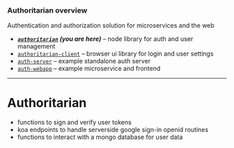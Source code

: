 
### Authoritarian overview

Authentication and authorization solution for microservices and the web

- ***[`authoritarian`](../authoritarian/README.md) (you are here)*** – node library for auth and user management
- [`authoritarian-client`](../authoritarian-client/README.md) – browser ui library for login and user settings
- [`auth-server`](../auth-server/README.md) – example standalone auth server
- [`auth-webapp`](../auth-webapp/README.md) – example microservice and frontend

---

# Authoritarian

- functions to sign and verify user tokens
- koa endpoints to handle serverside google sign-in openid routines
- functions to interact with a mongo database for user data

